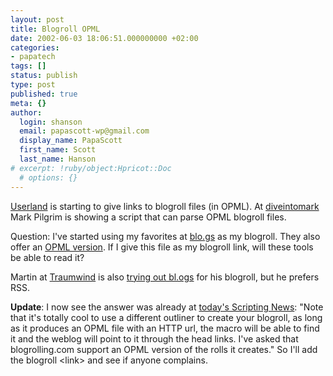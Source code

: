 ```yaml
---
layout: post
title: Blogroll OPML
date: 2002-06-03 18:06:51.000000000 +02:00
categories:
- papatech
tags: []
status: publish
type: post
published: true
meta: {}
author:
  login: shanson
  email: papascott-wp@gmail.com
  display_name: PapaScott
  first_name: Scott
  last_name: Hanson
# excerpt: !ruby/object:Hpricot::Doc
  # options: {}
---
```

<p><a href="http://radio.userland.com/radioMacrosHeadLinks">Userland</a> is starting to give links to blogroll files (in OPML).  At <a href="http://diveintomark.org/archives/2002/06/02.html#google_recommends">diveintomark</a> Mark Pilgrim is showing a script that can parse OPML blogroll files.</p>
<p>Question: I've started using my favorites at <a href="blo.gs">blo.gs</a> as my blogroll. They also offer an <a href="http://blo.gs/184/favorites.opml">OPML version</a>. If I give this file as my blogroll link, will these tools be able to read it?</p>
<p>Martin at <a href="http://traumwind.tierpfad.de/blog/">Traumwind</a> is also <a href="http://traumwind.tierpfad.de/blog/?detail=2002-06-03_09-08">trying out bl.ogs</a> for his blogroll, but he prefers RSS.</p>
<p><b>Update</b>: I now see the answer was already at <a href="http://scriptingnews.userland.com/backissues/2002/06/03#discoveringMyBlogneighborhood">today's Scripting News</a>: "Note that it's totally cool to use a different outliner to create your blogroll, as long as it produces an OPML file with an HTTP url, the macro will be able to find it and the weblog will point to it through the head links. I've asked that blogrolling.com support an OPML version of the rolls it creates." So I'll add the blogroll &lt;link&gt; and see if anyone complains.</p>
